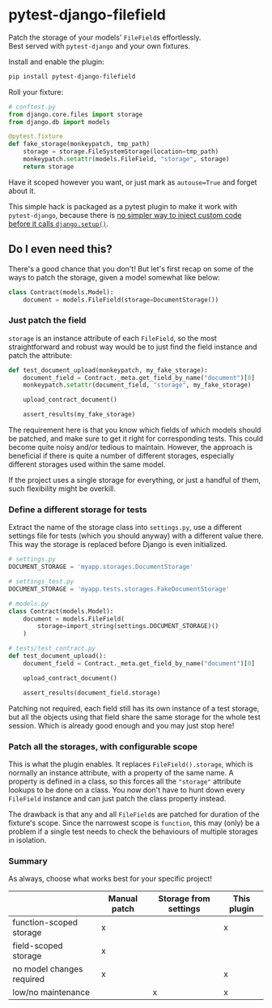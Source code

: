 pytest-django-filefield
=======================
Patch the storage of your models' `FileField`s effortlessly.  
Best served with `pytest-django` and your own fixtures.

Install and enable the plugin:
```bash
pip install pytest-django-filefield
```

Roll your fixture:
```python
# conftest.py
from django.core.files import storage
from django.db import models

@pytest.fixture
def fake_storage(monkeypatch, tmp_path) 
    storage = storage.FileSystemStorage(location=tmp_path)
    monkeypatch.setattr(models.FileField, "storage", storage)
    return storage
```
Have it scoped however you want, or just mark as `autouse=True` and forget about it.


This simple hack is packaged as a pytest plugin to make it work with `pytest-django`, because there is [no simpler way to inject custom code before it calls `django.setup()`](https://pytest-django.readthedocs.io/en/latest/configuring_django.html#changing-your-app-before-django-gets-set-up).


## Do I even need this?
There's a good chance that you don't! But let's first recap on some of the ways to patch the storage, given a model somewhat like below: 

```python
class Contract(models.Model):
    document = models.FileField(storage=DocumentStorage())
```

### Just patch the field
`storage` is an instance attribute of each `FileField`, so the most straightforward and robust way would be to just find the field instance and patch the attribute: 

```python
def test_document_upload(monkeypatch, my_fake_storage):
    document_field = Contract._meta.get_field_by_name("document")[0]
    monkeypatch.setattr(document_field, "storage", my_fake_storage)

    upload_contract_document()

    assert_results(my_fake_storage)
```

The requirement here is that you know which fields of which models should be patched, and make sure to get it right for corresponding tests. This could become quite noisy and/or tedious to maintain. However, the approach is beneficial if there is quite a number of different storages, especially different storages used within the same model.

If the project uses a single storage for everything, or just a handful of them, such flexibility might be overkill.

### Define a different storage for tests
Extract the name of the storage class into `settings.py`, use a different settings file for tests (which you should anyway) with a different value there. This way the storage is replaced before Django is even initialized.

```python
# settings.py
DOCUMENT_STORAGE = 'myapp.storages.DocumentStorage'

# settings_test.py
DOCUMENT_STORAGE = 'myapp.tests.storages.FakeDocumentStorage'
```

```python
# models.py
class Contract(models.Model):
    document = models.FileField(
        storage=import_string(settings.DOCUMENT_STORAGE)()
    )

# tests/test_contract.py
def test_document_upload():
    document_field = Contract._meta.get_field_by_name("document")[0]

    upload_contract_document()

    assert_results(document_field.storage)
```
Patching not required, each field still has its own instance of a test storage, but all the objects using that field share the same storage for the whole test session. Which is already good enough and you may just stop here!

### Patch all the storages, with configurable scope
This is what the plugin enables. It replaces `FileField().storage`, which is normally an instance attribute, with a property of the same name. A property is defined in a class, so this forces all the `"storage"` attribute lookups to be done on a class. You now don't have to hunt down every `FileField` instance and can just patch the class property instead.

The drawback is that any and all `FileField`s are patched for duration of the fixture's scope. Since the narrowest scope is `function`, this may (only) be a problem if a single test needs to check the behaviours of multiple storages in isolation.   

### Summary
As always, choose what works best for your specific project!

| | Manual patch | Storage from settings | This plugin |
|-|-|-|-|
| function-scoped storage      | x |   | x |
| field-scoped storage         | x |   |   |
| no model changes required    | x |   | x |
| low/no maintenance           |   | x | x |
